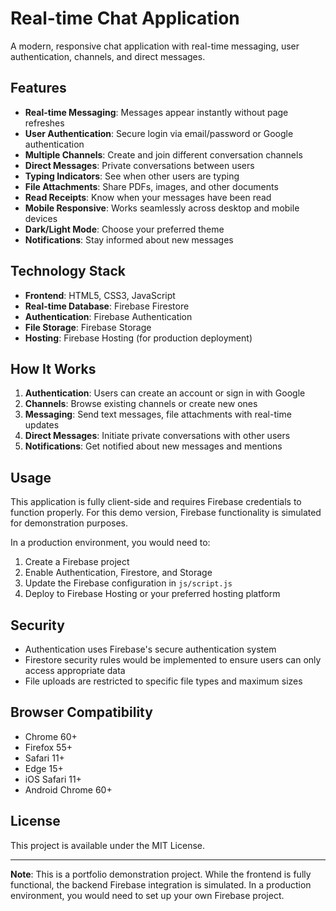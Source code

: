 # Real-time Chat Application

A modern, responsive chat application with real-time messaging, user authentication, channels, and direct messages.

## Features

- **Real-time Messaging**: Messages appear instantly without page refreshes
- **User Authentication**: Secure login via email/password or Google authentication
- **Multiple Channels**: Create and join different conversation channels
- **Direct Messages**: Private conversations between users
- **Typing Indicators**: See when other users are typing
- **File Attachments**: Share PDFs, images, and other documents
- **Read Receipts**: Know when your messages have been read
- **Mobile Responsive**: Works seamlessly across desktop and mobile devices
- **Dark/Light Mode**: Choose your preferred theme
- **Notifications**: Stay informed about new messages

## Technology Stack

- **Frontend**: HTML5, CSS3, JavaScript
- **Real-time Database**: Firebase Firestore
- **Authentication**: Firebase Authentication
- **File Storage**: Firebase Storage
- **Hosting**: Firebase Hosting (for production deployment)

## How It Works

1. **Authentication**: Users can create an account or sign in with Google
2. **Channels**: Browse existing channels or create new ones
3. **Messaging**: Send text messages, file attachments with real-time updates
4. **Direct Messages**: Initiate private conversations with other users
5. **Notifications**: Get notified about new messages and mentions

## Usage

This application is fully client-side and requires Firebase credentials to function properly. For this demo version, Firebase functionality is simulated for demonstration purposes.

In a production environment, you would need to:
1. Create a Firebase project
2. Enable Authentication, Firestore, and Storage
3. Update the Firebase configuration in `js/script.js`
4. Deploy to Firebase Hosting or your preferred hosting platform

## Security

- Authentication uses Firebase's secure authentication system
- Firestore security rules would be implemented to ensure users can only access appropriate data
- File uploads are restricted to specific file types and maximum sizes

## Browser Compatibility

- Chrome 60+
- Firefox 55+
- Safari 11+
- Edge 15+
- iOS Safari 11+
- Android Chrome 60+

## License

This project is available under the MIT License.

---

**Note**: This is a portfolio demonstration project. While the frontend is fully functional, the backend Firebase integration is simulated. In a production environment, you would need to set up your own Firebase project. 
